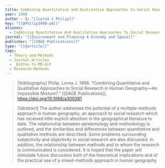 ```yaml
---
title: Combining Quantitative and Qualitative Approaches to Social Research in Human Geography—An Impossible Mixture?
year: 1998
author - 1: "[[Lorna J Philip]]"
key: "[[@Philip1998-pd]]"
aliases:
  - Combining Quantitative And Qualitative Approaches To Social Research In Human Geography—An Impossible Mixture?
journal: "[[Environment and Planning A Economy and Space]]"
publisher: "[[SAGE Publications]]"
type: "[[@article]]"
tags:
  - Theory-and-Methods
  - Journal-Articles
  - _BibTex-to-MD-Git
  - Research-Methods
---
```


> [!bibliography]
> Philip, Lorna J. 1998. “Combining Quantitative and Qualitative Approaches to Social Research in Human Geography—An Impossible Mixture?.” [[SAGE Publications]]. https://doi.org/10.1068/a300261

> [!abstract]
> The author addresses the potential of a multiple-methods approach in human geography, an approach to social research which has received little explicit attention in the geographical literature to date. The relationship between epistemology and methodology is outlined, and the similarities and differences between quantitative and qualitative methods are described. Some problems surrounding subjectivity and objectivity in social research are also discussed. In addition, the relationship between methods and to whom the research is communicated is considered. It is hoped that the paper will stimulate future discussion both of the theoretical implications and of the practical use of a mixed-methods approach in human geography.